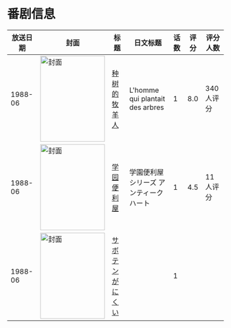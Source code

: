 # 番剧信息

|放送日期|封面|标题|日文标题|话数|评分|评分人数|
|---|---|---|---|---|---|---|
|1988-06|<img src="//lain.bgm.tv/pic/cover/c/bd/83/112419_2JaKH.jpg" alt="封面" style="width:150px;height:200px;object-fit:cover;">|[种树的牧羊人](https://bangumi.tv/subject/112419)|L'homme qui plantait des arbres|1|8.0|340人评分|
|1988-06|<img src="//lain.bgm.tv/pic/cover/c/d7/e5/102445_33yyH.jpg" alt="封面" style="width:150px;height:200px;object-fit:cover;">|[学园便利屋](https://bangumi.tv/subject/102445)|学園便利屋シリーズ アンティークハート|1|4.5|11人评分|
|1988-06|<img src="//lain.bgm.tv/pic/cover/c/bc/44/314003_Oor3t.jpg" alt="封面" style="width:150px;height:200px;object-fit:cover;">|[サボテンがにくい](https://bangumi.tv/subject/314003)||1|||
